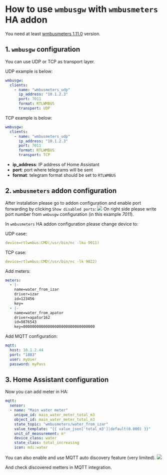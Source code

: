 # How to use `wmbusgw` with `wmbusmeters` HA addon

You need at least [wmbusmeters 1.11.0](https://github.com/weetmuts/wmbusmeters/releases/tag/1.11.0) version.

## 1. `wmbusgw` configuration
You can use UDP or TCP as transport layer.

UDP example is below:
```yaml
wmbusgw:
  clients:
    - name: "wmbusmeters_udp"
      ip_address: "10.1.2.3"
      port: 7011
      format: RTLWMBUS
      transport: UDP
```


TCP example is below:
```yaml
wmbusgw:
  clients:
    - name: "wmbusmeters_udp"
      ip_address: "10.1.2.3"
      port: 7011
      format: RTLWMBUS
      transport: TCP
```

  - **ip_address**: IP address of Home Assistant
  - **port**: port where telegrams will be sent
  - **format**: telegram format should be set to ``RTLWMBUS``


## 2. `wmbusmeters` addon configuration
After instalation please go to addon configuration and enable port forwarding by clicking `Show disabled ports`:
![](https://github.com/SzczepanLeon/esphome-components/blob/main/docs/disabled_ports.png)
On right side please write port number from `wmbusgw` configuration (in this example *7011*).


In `wmbusmeters` HA addon configuration please change device to:

UDP case:
```yaml
device=rtlwmbus:CMD(/usr/bin/nc -lku 9011)
```


TCP case:
```yaml
device=rtlwmbus:CMD(/usr/bin/nc -lk 9022)
```

Add meters:
```yaml
meters:  
  - |-  
    name=water_from_izar  
    driver=izar  
    id=123456  
    key=  
  - |-  
    name=water_from_apator  
    driver=apator162  
    id=9876543  
    key=00000000000000000000000000000000
```

Add MQTT configuration:
```yaml
mqtt:  
  host: 10.1.2.44  
  port: "1883"  
  user: myUser  
  password: myPass
```


## 3. Home Assistant configuration
Now you can add meter in HA:

```yaml
mqtt:
  sensor:
  - name: "Main water meter"
    unique_id: main_water_meter_total_m3
    object_id: main_water_meter_total_m3
    state_topic: "wmbusmeters/water_from_izar"
    value_template: "{{ value_json['total_m3']|default(0.000) }}"
    unit_of_measurement: m³
    device_class: water
    state_class: total_increasing
    icon: mdi:water
```

You can also enable and use MQTT auto discovery feature (very limited).
![](https://github.com/SzczepanLeon/esphome-components/blob/main/docs/mqtt_discovery.png)

And check discovered metters in MQTT integration.
